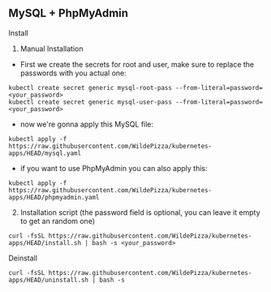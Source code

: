 MySQL + PhpMyAdmin
---------
Install

1. Manual Installation
 - First we create the secrets for root and user, make sure to replace the passwords with you actual one:
```
kubectl create secret generic mysql-root-pass --from-literal=password=<your_password>
kubectl create secret generic mysql-user-pass --from-literal=password=<your_password>
```
 - now we're gonna apply this MySQL file:
```
kubectl apply -f https://raw.githubusercontent.com/WildePizza/kubernetes-apps/HEAD/mysql.yaml
```
 - if you want to use PhpMyAdmin you can also apply this:
```
kubectl apply -f https://raw.githubusercontent.com/WildePizza/kubernetes-apps/HEAD/phpmyadmin.yaml
```
2. Installation script (the password field is optional, you can leave it empty to get an random one)
```
curl -fsSL https://raw.githubusercontent.com/WildePizza/kubernetes-apps/HEAD/install.sh | bash -s <your_password>
```
Deinstall

```
curl -fsSL https://raw.githubusercontent.com/WildePizza/kubernetes-apps/HEAD/uninstall.sh | bash -s
```
